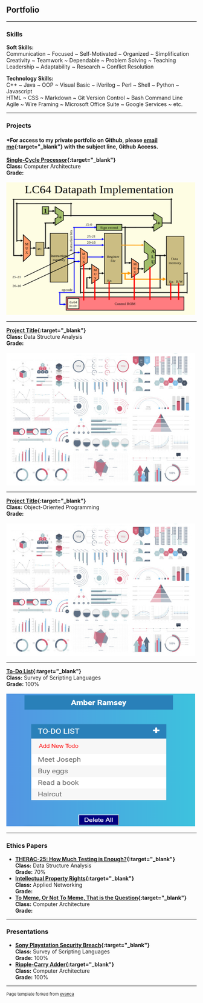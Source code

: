 ## **Portfolio**

---

### **Skills**

**Soft Skills:**  
Communication ~ Focused ~ Self-Motivated ~ Organized ~ Simplification  
Creativity ~ Teamwork ~ Dependable ~ Problem Solving ~ Teaching  
Leadership ~ Adaptability ~ Research ~ Conflict Resolution
  
**Technology Skills:**    
C++ ~ Java ~ OOP ~ Visual Basic ~ iVerilog ~ Perl ~ Shell ~ Python ~ Javascript  
HTML ~ CSS ~ Markdown ~ Git Version Control ~ Bash Command Line    
Agile ~ Wire Framing ~ Microsoft Office Suite ~ Google Services ~ etc.  
  
---

### **Projects**

#### *For access to my private portfolio on Github, please [email me](amber.ramsey215@gmail.com){:target="_blank"} with the subject line, Github Access.  

**[Single-Cycle Processor](https://github.com/amber-ramsey/portfolio/Single-Cycle-Processor){:target="_blank"}**  
**Class:** Computer Architecture  
**Grade:**  
<br>
<img src="images/singlecycleprocessor.png?raw=true" width="500" height="350"/>

---
**[Project Title](https://github.com/amber-ramsey/portfolio){:target="_blank"}**  
**Class:** Data Structure Analysis  
**Grade:**  
<br>
<img src="template/dummy_thumbnail.jpg?raw=true" width="500" height="350"/>

---
**[Project Title](https://github.com/amber-ramsey/portfolio){:target="_blank"}**  
**Class:** Object-Oriented Programming  
**Grade:**  
<br>
<img src="template/dummy_thumbnail.jpg?raw=true" width="500" height="350"/>

---

**[To-Do List](https://codepen.io/amber-ramsey/pen/yLLZRaK){:target="_blank"}**  
**Class:** Survey of Scripting Languages  
**Grade:** 100%  
<br>
<img src="images/scripting portfolio pic.PNG?raw=true" width="500" height="350"/>

---

### **Ethics Papers**

- **[THERAC-25: How Much Testing is Enough?](https://drive.google.com/open?id=19GP49sL-eQ3qxJYdo39uoEOzC4SM5VmV){:target="_blank"}**  
  **Class:** Data Structure Analysis  
  **Grade:** 70%  
- **[Intellectual Property Rights](https://drive.google.com/open?id=1eUMaInn2lD8be3HHOWWXiogteJA1-4sM){:target="_blank"}**  
  **Class:** Applied Networking  
  **Grade:**  
- **[To Meme, Or Not To Meme, That is the Question](https://drive.google.com/open?id=1QsVYYy2wgUAOhKw_b2iqIDPfsEhOIVYW){:target="_blank"}**  
  **Class:** Computer Architecture  
  **Grade:**  

---

### **Presentations**

- **[Sony Playstation Security Breach](https://youtu.be/esssEReJ99c){:target="_blank"}**  
  **Class:** Survey of Scripting Languages  
  **Grade:** 100%  
- **[Ripple-Carry Adder](https://docs.google.com/presentation/d/1y-fy4Q30TYP0nPdgUIFEvORarMUUWeNnUso3PKB4f30/edit?usp=sharing){:target="_blank"}**  
  **Class:** Computer Architecture  
  **Grade:** 100%  

---

<p style="font-size:11px">Page template forked from <a href="https://github.com/evanca/quick-portfolio">evanca</a></p>
<!-- Remove above link if you don't want to attibute -->
